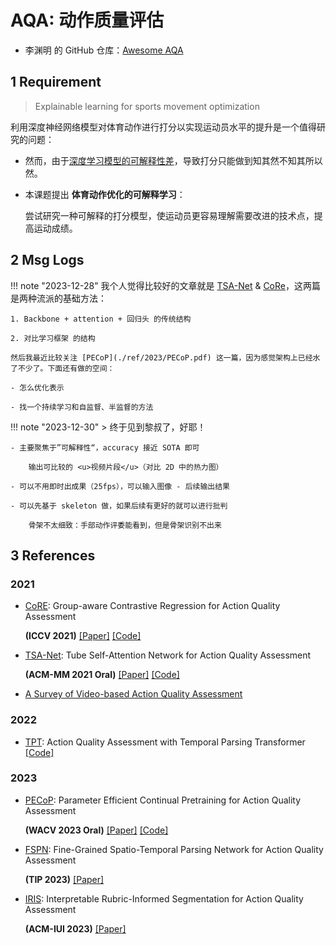 # AQA: 动作质量评估

- 李渊明 的 GitHub 仓库：[Awesome AQA](https://github.com/Lyman-Smoker/Awesome-AQA)

## 1 Requirement

> Explainable learning for sports movement optimization

利用深度神经网络模型对体育动作进行打分以实现运动员水平的提升是一个值得研究的问题：

- 然而，由于<u>深度学习模型的可解释性差</u>，导致打分只能做到知其然不知其所以然。

- 本课题提出 **体育动作优化的可解释学习**：

    尝试研究一种可解释的打分模型，使运动员更容易理解需要改进的技术点，提高运动成绩。

## 2 Msg Logs

!!! note "2023-12-28"
    我个人觉得比较好的文章就是 [TSA-Net](./ref/2021/TSA-Net.pdf) & [CoRe](./ref/2021/CoRe.pdf)，这两篇是两种流派的基础方法：

    1. Backbone + attention + 回归头 的传统结构

    2. 对比学习框架 的结构

    然后我最近比较关注 [PECoP](./ref/2023/PECoP.pdf) 这一篇，因为感觉架构上已经水了不少了。下面还有做的空间：
    
    - 怎么优化表示
    
    - 找一个持续学习和自监督、半监督的方法

!!! note "2023-12-30"
    > 终于见到黎叔了，好耶！

    - 主要聚焦于”可解释性“，accuracy 接近 SOTA 即可

        输出可比较的 <u>视频片段</u>（对比 2D 中的热力图）

    - 可以不用即时出成果（25fps），可以输入图像 - 后续输出结果

    - 可以先基于 skeleton 做，如果后续有更好的就可以进行批判

        骨架不太细致：手部动作评委能看到，但是骨架识别不出来



## 3 References

### 2021

- [CoRE](./ref/2021/CoRe.pdf): Group-aware Contrastive Regression for Action Quality Assessment

    **(ICCV 2021)** [[Paper]](http://openaccess.thecvf.com//content/ICCV2021/papers/Yu_Group-Aware_Contrastive_Regression_for_Action_Quality_Assessment_ICCV_2021_paper.pdf) [[Code]](https://github.com/yuxumin/CoRe)

- [TSA-Net](./ref/2021/TSA-Net.pdf): Tube Self-Attention Network for Action Quality Assessment 

    **(ACM-MM 2021 Oral)** [[Paper]](https://arxiv.org/pdf/2201.03746) [[Code]](https://github.com/Shunli-Wang/TSA-Net)

- [A Survey of Video-based Action Quality Assessment](./ref/2021/Video-based.pdf)

### 2022

- [TPT](./ref/2022/TPA.pdf): Action Quality Assessment with Temporal Parsing Transformer [[Code]](https://github.com/baiyang4/aqa_tpt)

### 2023

- [PECoP](./ref//2023/PECoP.pdf): Parameter Efficient Continual Pretraining for Action Quality Assessment 

    **(WACV 2023 Oral)** [[Paper]](https://arxiv.org/pdf/2311.07603.pdf) [[Code]](https://github.com/Plrbear/PECoP)

- [FSPN](./ref/2023/STPN.pdf): Fine-Grained Spatio-Temporal Parsing Network for Action Quality Assessment 

    **(TIP 2023)** [[Paper]](https://ieeexplore.ieee.org/stamp/stamp.jsp?tp=&arnumber=10317826)

- [IRIS](./ref/2023/IRIS.pdf): Interpretable Rubric-Informed Segmentation for Action Quality Assessment 

    **(ACM-IUI 2023)** [[Paper]](https://arxiv.org/pdf/2303.09097.pdf)